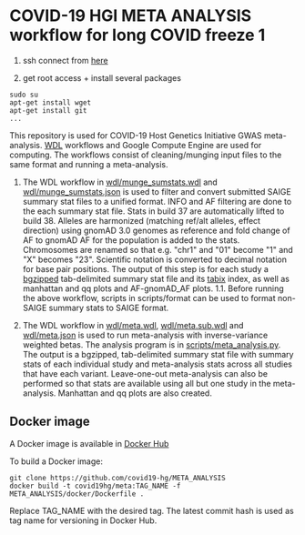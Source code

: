 # COVID-19 HGI META ANALYSIS workflow for long COVID freeze 1

1. ssh connect from [here](https://console.cloud.google.com/compute/instances?onCreate=true&project=long-covid-hg&cloudshell=false) 

2. get root access + install several packages

```
sudo su
apt-get install wget
apt-get install git
...
```

This repository is used for COVID-19 Host Genetics Initiative GWAS meta-analysis. [WDL](https://github.com/openwdl/wdl) workflows and Google Compute Engine are used for computing. The workflows consist of cleaning/munging input files to the same format and running a meta-analysis.

1. The WDL workflow in [wdl/munge_sumstats.wdl](wdl/munge_sumstats.wdl) and [wdl/munge_sumstats.json](wdl/munge_sumstats.json) is used to filter and convert submitted SAIGE summary stat files to a unified format. INFO and AF filtering are done to the each summary stat file. Stats in build 37 are automatically lifted to build 38. Alleles are harmonized (matching ref/alt alleles, effect direction) using gnomAD 3.0 genomes as reference and fold change of AF to gnomAD AF for the population is added to the stats. Chromosomes are renamed so that e.g. "chr1" and "01" become "1" and "X" becomes "23". Scientific notation is converted to decimal notation for base pair positions. The output of this step is for each study a [bgzipped](http://www.htslib.org/doc/bgzip.html) tab-delimited summary stat file and its [tabix](http://www.htslib.org/doc/tabix.html) index, as well as manhattan and qq plots and AF-gnomAD_AF plots.
1.1. Before running the above workflow, scripts in scripts/format can be used to format non-SAIGE summary stats to SAIGE format.

2. The WDL workflow in [wdl/meta.wdl](wdl/meta.wdl), [wdl/meta.sub.wdl](wdl/meta.sub.wdl) and [wdl/meta.json](wdl/meta.json) is used to run meta-analysis with inverse-variance weighted betas. The analysis program is in [scripts/meta_analysis.py](scripts/meta_analysis.py). The output is a bgzipped, tab-delimited summary stat file with summary stats of each individual study and meta-analysis stats across all studies that have each variant. Leave-one-out meta-analysis can also be performed so that stats are available using all but one study in the meta-analysis. Manhattan and qq plots are also created.

## Docker image

A Docker image is available in [Docker Hub](https://hub.docker.com/repository/docker/covid19hg/meta)

To build a Docker image:

```
git clone https://github.com/covid19-hg/META_ANALYSIS
docker build -t covid19hg/meta:TAG_NAME -f META_ANALYSIS/docker/Dockerfile .
```
Replace TAG_NAME with the desired tag. The latest commit hash is used as tag name for versioning in Docker Hub.
